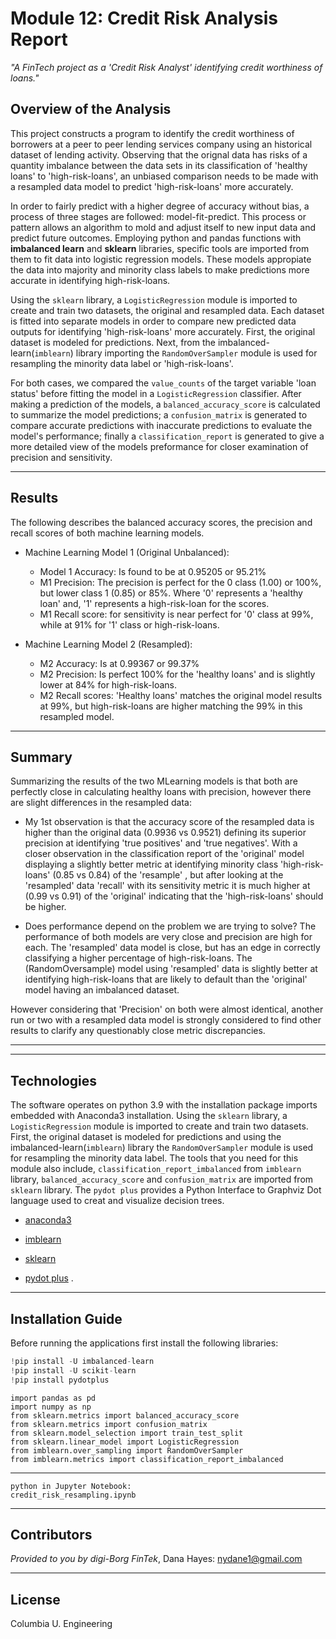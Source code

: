 # Module 12: Credit Risk Analysis Report

*"A FinTech project as a 'Credit Risk Analyst' identifying credit worthiness of loans."*

## Overview of the Analysis

This project constructs a program to identify the credit worthiness of borrowers at a peer to peer lending services company using an historical dataset of lending activity. Observing that the orignal data has risks of a quantity imbalance between the data sets in its classification of 'healthy loans' to 'high-risk-loans', an unbiased comparison needs to be made with a resampled data model to predict 'high-risk-loans' more accurately. 

In order to fairly predict with a higher degree of accuracy without bias, a process of three stages are followed: model-fit-predict. This process or pattern allows an algorithm to mold and adjust itself to new input data and predict future outcomes. Employing python and pandas functions with **imbalanced learn** and **sklearn** libraries, specific tools are imported from them to fit data into logistic regression models. These models appropiate the data into majority and minority class labels to make predictions more accurate in identifying high-risk-loans. 

Using the `sklearn` library, a `LogisticRegression` module is imported to create and train two datasets, the original and resampled data. Each dataset is fitted into separate models in order to compare new predicted data outputs for identifying 'high-risk-loans' more accurately. First, the original dataset is modeled for predictions. Next, from the imbalanced-learn(`imblearn`) library importing the `RandomOverSampler` module is used for resampling the minority data label or 'high-risk-loans'. 

For both cases, we compared the `value_counts` of the target variable 'loan status' before fitting the model in a `LogisticRegression` classifier. After making a prediction of the models, a `balanced_accuracy_score` is calculated to summarize the model predictions; a `confusion_matrix` is generated to compare accurate predictions with inaccurate predictions to evaluate the model's performance; finally a `classification_report` is generated to give a more detailed view of the models preformance for closer examination of precision and sensitivity.


--- 

## Results

The following describes the balanced accuracy scores, the precision and recall scores of both machine learning models.

* Machine Learning Model 1 (Original Unbalanced):
  * Model 1 Accuracy: Is found to be at 0.95205 or 95.21%
  * M1 Precision: The precision is perfect for the 0 class (1.00) or 100%, but lower class 1 (0.85) or 85%.     Where '0' represents a 'healthy loan' and, '1' represents a high-risk-loan for the scores. 
  * M1 Recall score: for sensitivity is near perfect for '0' class at 99%, while at 91% for '1' class or high-risk-loans.



* Machine Learning Model 2 (Resampled):
  * M2 Accuracy: Is at 0.99367 or 99.37%
  * M2 Precision: Is perfect 100% for the 'healthy loans' and is slightly lower at 84% for high-risk-loans.
  * M2 Recall scores: 'Healthy loans' matches the original model results at 99%, but high-risk-loans are higher matching the 99% in this resampled model. 

--- 

## Summary

Summarizing the results of the two MLearning models is that both are perfectly close in calculating healthy loans with precision, however there are slight differences in the resampled data: 

* My 1st observation is that the accuracy score of the resampled data is higher than the original data (0.9936 vs 0.9521) defining its superior precision  at identifying 'true positives' and 'true negatives'. With a closer observation in the classification report of the 'original' model displaying a slightly better metric at identifying minority class 'high-risk-loans' (0.85 vs 0.84) of  the 'resample' , but after looking at the 'resampled' data 'recall' with its sensitivity metric it is much higher at (0.99 vs 0.91) of the 'original' indicating that the 'high-risk-loans' should be higher. 

* Does performance depend on the problem we are trying to solve? The performance of both models are very close and precision are high for each.  The 'resampled' data model is close, but has an edge in correctly classifying a higher percentage of high-risk-loans. The (RandomOversample) model using 'resampled' data is slightly better at identifying high-risk-loans that are likely to default than the 'original' model having an imbalanced dataset.

However considering that 'Precision' on both were almost identical, another run or two with a resampled data model is strongly considered to find other results to clarify any questionably close metric discrepancies.

---
--- 

## Technologies

The software operates on python 3.9 with the installation package imports embedded with Anaconda3 installation. Using the `sklearn` library, a `LogisticRegression` module is imported to create and train two datasets. First, the original dataset is modeled for predictions and using the imbalanced-learn(`imblearn`) library the `RandomOverSampler` module is used for resampling the minority data label.  The tools that you need for this module also include, `classification_report_imbalanced` from `imblearn` library, `balanced_accuracy_score` and `confusion_matrix` are imported from `sklearn` library. The `pydot plus` provides a Python Interface to Graphviz Dot language used to creat and visualize decision trees. 


* [anaconda3](https://docs.anaconda.com/anaconda/install/windows/e) 

* [imblearn](https://imbalanced-learn.org/stable/) 

*  [sklearn](https://scikit-learn.org/stable/install.html) 

* [pydot plus](https://pypi.org/project/pydotplus/) .

--- 

## Installation Guide

Before running the applications first install the following libraries: 

```python libraries
!pip install -U imbalanced-learn
!pip install -U scikit-learn
!pip install pydotplus
```
```from pathlib import Path
import pandas as pd 
import numpy as np
from sklearn.metrics import balanced_accuracy_score
from sklearn.metrics import confusion_matrix
from sklearn.model_selection import train_test_split 
from sklearn.linear_model import LogisticRegression 
from imblearn.over_sampling import RandomOverSampler
from imblearn.metrics import classification_report_imbalanced 
``` 
---
```
python in Jupyter Notebook:
credit_risk_resampling.ipynb
```

---

## Contributors

*Provided to you by digi-Borg FinTek*, 
Dana Hayes: nydane1@gmail.com

---

## License

Columbia U. Engineering